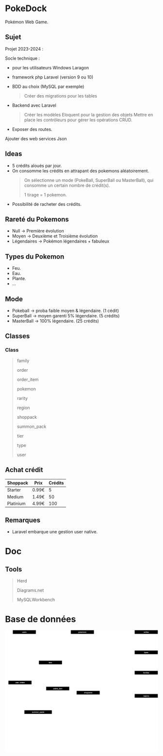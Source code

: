 # PokeDock
Pokémon Web Game.

## Sujet 
Projet 2023-2024 : 

Socle technique : 

- pour les utilisateurs Windows Laragon

- framework php Laravel (version 9 ou 10)


- BDD au choix (MySQL par exemple)

   > Créer des migrations pour les tables

- Backend avec Laravel

   > Créer les modèles Eloquent pour la gestion des objets 
   > Mettre en place les contrôleurs pour gérer les opérations CRUD.                 

- Exposer des routes.

Ajouter des web services Json

## Ideas
- 5 crédits aloués par jour.
- On consomme les crédits en attrapant des pokemons aléatoirement.
     > On sélectionne un mode (PokeBall, SuperBall ou MasterBall), qui consomme un certain nombre de crédit(s).
     > 
     > 1 tirage = 1 pokemon.
- Possibilité de racheter des crédits.

## Rareté du Pokemons
- Null -> Première évolution
- Moyen -> Deuxième et Troisième évolution
- Légendaires -> Pokémon légendaires + fabuleux

## Types du Pokemon
- Feu.
- Eau.
- Plante.
- ...

## Mode 
- Pokeball -> proba faible moyen & légendaire. (1 cédit)
- SuperBall -> moyen garenti 5% légendaire. (5 crédits)
- MasterBall -> 100% légendaire. (25 crédits)

## Classes

### Class
> family
>
> order
>
> order_item
>
> pokemon
>
> rarity
>
> region
>
> shoppack
>
> summon_pack
>
> tier
>
> type
>
> user

## Achat crédit 

|Shoppack|Prix|Crédits
|-----|-----|-----|
|Starter|0.99€|5|
|Medium|1.49€|50|
|Platinium|4.99€|100|

## Remarques
- Laravel embarque une gestion user native.

# Doc 

## Tools
> Herd
> 
> Diagrams.net
>
> MySQLWorkbench

# Base de données

![Description de l'image](./pokedock.drawio.svg)
